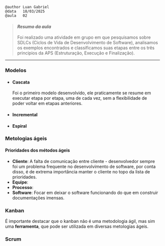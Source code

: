     @author Luan Gabriel
    @data   18/03/2025
    @aula   02

> #### _Resumo da aula_
>
> Foi realizado uma atividade em grupo em que pesquisamos sobre SDLCs (Ciclos de Vida de Desenvolvimento de Software), analisamos os exemplos encontrados e classificamos suas etapas entre os três principios da APS (Estruturação, Execução e Finalização).

---


### Modelos

- #### Cascata
    Foi o primeiro modelo desenvolvido, ele praticamente se resume em executar etapa por etapa, uma de cada vez, sem a flexibilidade de poder voltar em etapas anteriores.

- #### Incremental
- #### Espiral

### Metologias ágeis

#### Prioridades dos métodos ágeis
- **Cliente**: A falta de comunicação entre cliente - desenvolvedor sempre foi um problema frequente no desenvolvimento de software, por conta disso, é de extrema importância manter o cliente no topo da lista de prioridades.
- **Equipe**: 
- **Processo**: 
- **Software**: Focar em deixar o software funcionando do que em construir documentações imensas.

### Kanban

É importante destacar que o kanban não é uma metodologia ágil, mas sim uma **ferramenta**, que pode ser utilizada em diversas metologias ágeis.

### Scrum